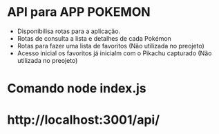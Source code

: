 # API para APP POKEMON

- Disponibilisa rotas para a aplicação.
- Rotas de consulta a lista e detalhes de cada Pokémon
- Rotas para fazer uma lista de favoritos (Não utilizada no preojeto)
- Acesso inicial os favoritos já inicialm com o Pikachu capturado (Não utilizada no preojeto)

# Comando node index.js
# http://localhost:3001/api/
